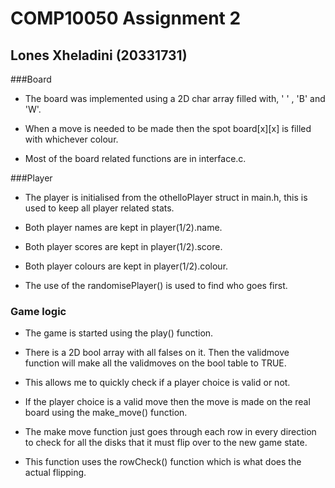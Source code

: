 # COMP10050 Assignment 2
## Lones Xheladini (20331731)

###Board
* The board was implemented using a 2D char array filled with, ' ' , 'B' and 'W'.

* When a move is needed to be made then the spot board[x][x] is filled with whichever colour.

* Most of the board related functions are in interface.c.

###Player
* The player is initialised from the othelloPlayer struct in main.h, this is used to keep all player related stats.

* Both player names are kept in player(1/2).name.

* Both player scores are kept in player(1/2).score.

* Both player colours are kept in player(1/2).colour.

* The use of the randomisePlayer() is used to find who goes first.
### Game logic
* The game is started using the play() function.

* There is a 2D bool array with all falses on it. Then the validmove function will make all the validmoves on the bool table to TRUE.

* This allows me to quickly check if a player choice is valid or not.

* If the player choice is a valid move then the move is made on the real board using the make_move() function.

* The make move function just goes through each row in every direction to check for all the disks that it must flip over to the new game state.

* This function uses the rowCheck() function which is what does the actual flipping.




